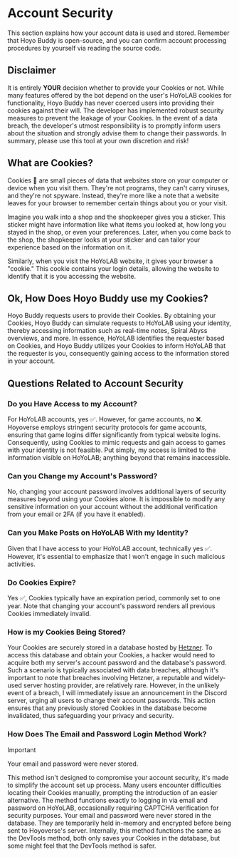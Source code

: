 # Account Security

This section explains how your account data is used and stored. Remember that Hoyo Buddy is open-source, and you can confirm account processing procedures by yourself via reading the source code.

## Disclaimer

It is entirely **YOUR** decision whether to provide your Cookies or not. While many features offered by the bot depend on the user's HoYoLAB cookies for functionality, Hoyo Buddy has never coerced users into providing their cookies against their will. The developer has implemented robust security measures to prevent the leakage of your Cookies. In the event of a data breach, the developer's utmost responsibility is to promptly inform users about the situation and strongly advise them to change their passwords. In summary, please use this tool at your own discretion and risk!

## What are Cookies?

Cookies 🍪 are small pieces of data that websites store on your computer or device when you visit them. They're not programs, they can't carry viruses, and they're not spyware. Instead, they're more like a note that a website leaves for your browser to remember certain things about you or your visit.

Imagine you walk into a shop and the shopkeeper gives you a sticker. This sticker might have information like what items you looked at, how long you stayed in the shop, or even your preferences. Later, when you come back to the shop, the shopkeeper looks at your sticker and can tailor your experience based on the information on it.

Similarly, when you visit the HoYoLAB website, it gives your browser a "cookie." This cookie contains your login details, allowing the website to identify that it is you accessing the website.

## Ok, How Does Hoyo Buddy use my Cookies?

Hoyo Buddy requests users to provide their Cookies. By obtaining your Cookies, Hoyo Buddy can simulate requests to HoYoLAB using your identity, thereby accessing information such as real-time notes, Spiral Abyss overviews, and more. In essence, HoYoLAB identifies the requester based on Cookies, and Hoyo Buddy utilizes your Cookies to inform HoYoLAB that the requester is you, consequently gaining access to the information stored in your account.

## Questions Related to Account Security

### Do you Have Access to my Account?

For HoYoLAB accounts, yes ✅. However, for game accounts, no ❌. Hoyoverse employs stringent security protocols for game accounts, ensuring that game logins differ significantly from typical website logins. Consequently, using Cookies to mimic requests and gain access to games with your identity is not feasible. Put simply, my access is limited to the information visible on HoYoLAB; anything beyond that remains inaccessible.

### Can you Change my Account's Password?

No, changing your account password involves additional layers of security measures beyond using your Cookies alone. It is impossible to modify any sensitive information on your account without the additional verification from your email or 2FA (if you have it enabled).

### Can you Make Posts on HoYoLAB With my Identity?

Given that I have access to your HoYoLAB account, technically yes ✅. However, it's essential to emphasize that I won't engage in such malicious activities.

### Do Cookies Expire?

Yes ✅, Cookies typically have an expiration period, commonly set to one year. Note that changing your account's password renders all previous Cookies immediately invalid.

### How is my Cookies Being Stored?

Your Cookies are securely stored in a database hosted by [Hetzner](https://www.hetzner.com/). To access this database and obtain your Cookies, a hacker would need to acquire both my server's account password and the database's password. Such a scenario is typically associated with data breaches, although it's important to note that breaches involving Hetzner, a reputable and widely-used server hosting provider, are relatively rare. However, in the unlikely event of a breach, I will immediately issue an announcement in the Discord server, urging all users to change their account passwords. This action ensures that any previously stored Cookies in the database become invalidated, thus safeguarding your privacy and security.

### How Does The Email and Password Login Method Work?

> [!IMPORTANT]  
> Your email and password were never stored.

This method isn't designed to compromise your account security, it's made to simplify the account set up process. Many users encounter difficulties locating their Cookies manually, prompting the introduction of an easier alternative. The method functions exactly to logging in via email and password on HoYoLAB, occasionally requiring CAPTCHA verification for security purposes. Your email and password were never stored in the database. They are temporarily held in-memory and encrypted before being sent to Hoyoverse's server. Internally, this method functions the same as the DevTools method, both only saves your Cookies in the database, but some might feel that the DevTools method is safer.
